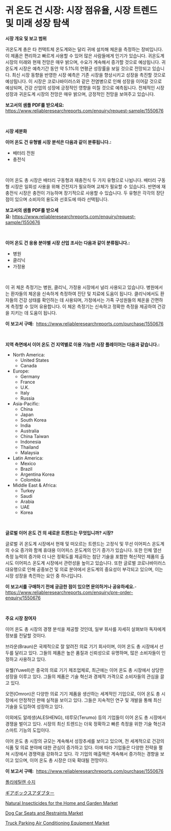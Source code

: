 <p><h1>귀 온도 건 시장: 시장 점유율, 시장 트렌드 및 미래 성장 탐색</h1></p><p><strong>시장 개요 및 보고 범위</strong></p>
<p><p>귀온도계 총은 타 컨택트체 온도계와는 달리 귀에 설치해 체온을 측정하는 장비입니다. 이 제품은 편리하고 빠르게 사용할 수 있어 많은 사람들에게 인기가 있습니다. 귀온도계 시장의 미래와 현재 전망은 매우 밝으며, 수요가 계속해서 증가할 것으로 예상됩니다. 귀온도계 시장은 예측기간 동안 약 5.1%의 연평균 성장률을 보일 것으로 전망되고 있습니다. 최신 시장 동향을 반영한 시장 예측은 기존 시장을 향상시키고 성장을 촉진할 것으로 예상됩니다. 이 시장은 코로나바이러스와 같은 전염병으로 인해 성장을 이어갈 것으로 예상되며, 건강 산업의 성장에 긍정적인 영향을 미칠 것으로 예측됩니다. 전체적인 시장 성장과 귀온도계 시장의 전망은 매우 밝으며, 긍정적인 전망을 보여주고 있습니다.</p></p>
<p><strong>보고서의 샘플 PDF를 받으세요:</strong> <a href="https://www.reliableresearchreports.com/enquiry/request-sample/1550676">https://www.reliableresearchreports.com/enquiry/request-sample/1550676</a></p>
<p>&nbsp;</p>
<p><strong>시장 세분화</strong></p>
<p><strong>이어 온도 건 유형별 시장 분석은 다음과 같이 분류됩니다.:</strong></p>
<p><ul><li>배터리 전원</li><li>충전식</li></ul></p>
<p>&nbsp;</p>
<p><p>이어 온도 총 시장은 배터리 구동형과 재충전식 두 가지 유형으로 나뉩니다. 배터리 구동형 시장은 일회성 사용을 위해 건전지가 필요하며 교체가 필요할 수 있습니다. 반면에 재충전식 시장은 충전이 가능하며 장기적으로 사용할 수 있습니다. 두 유형은 각각의 장단점이 있으며 소비자의 용도와 선호도에 따라 선택됩니다.</p></p>
<p><strong>보고서의 샘플 PDF를 받으세요:</strong>&nbsp;<a href="https://www.reliableresearchreports.com/enquiry/request-sample/1550676">https://www.reliableresearchreports.com/enquiry/request-sample/1550676</a></p>
<p>&nbsp;</p>
<p><strong> 이어 온도 건 응용 분야별 시장 산업 조사는 다음과 같이 분류됩니다.:</strong></p>
<p><ul><li>병원</li><li>클리닉</li><li>가정용</li></ul></p>
<p>&nbsp;</p>
<p><p>이 귀 체온 측정기는 병원, 클리닉, 가정용 시장에서 널리 사용되고 있습니다. 병원에서는 환자들의 체온을 신속하게 측정하여 진단 및 치료에 도움이 됩니다. 클리닉에서도 환자들의 건강 상태를 확인하는 데 사용되며, 가정에서는 가족 구성원들의 체온을 간편하게 측정할 수 있어 유용합니다. 이 체온 측정기는 신속하고 정확한 측정을 제공하여 건강을 지키는 데 도움이 됩니다.</p></p>
<p><strong>이 보고서 구매:</strong>&nbsp; <a href="https://www.reliableresearchreports.com/purchase/1550676">https://www.reliableresearchreports.com/purchase/1550676</a></p>
<p>&nbsp;</p>
<p><strong>지역 측면에서 이어 온도 건 지역별로 이용 가능한 시장 플레이어는 다음과 같습니다.:</strong></p>
<p><ul>
    <li>
        North America:
        <ul>
            <li>United States</li>
            <li>Canada</li>
        </ul>
    </li>
    <li>
        Europe:
        <ul>
            <li>Germany</li>
            <li>France</li>
            <li>U.K.</li>
            <li>Italy</li>
            <li>Russia</li>
        </ul>
    </li>
    <li>
        Asia-Pacific:
        <ul>
            <li>China</li>
            <li>Japan</li>
            <li>South Korea</li>
            <li>India</li>
            <li>Australia</li>
            <li>China Taiwan</li>
            <li>Indonesia</li>
            <li>Thailand</li>
            <li>Malaysia</li>
        </ul>
    </li>
    <li>
        Latin America:
        <ul>
            <li>Mexico</li>
            <li>Brazil</li>
            <li>Argentina Korea</li>
            <li>Colombia</li>
        </ul>
    </li>
    <li>
        Middle East & Africa:
        <ul>
            <li>Turkey</li>
            <li>Saudi</li>
            <li>Arabia</li>
            <li>UAE</li>
            <li>Korea</li>
        </ul>
    </li>
    </ul></p>
<p>&nbsp;</p>
<p><strong>글로벌 이어 온도 건 의 새로운 트렌드는 무엇입니까? 시장?</strong></p>
<p><p>글로벌 귀 온도계 시장에서 현재 및 떠오르는 트렌드는 고정식 및 무선 이어피스 온도계의 수요 증가와 함께 휴대용 이어피스 온도계의 인기 증가가 있습니다. 또한 인체 열선 측정 능력의 증가와 더 나은 정확도를 제공하는 첨단 기술을 포함한 혁신적인 제품의 출시도 이어피스 온도계 시장에서 관련성을 높이고 있습니다. 또한 글로벌 코로나바이러스 대유행으로 인해 공중보건 및 의료 분야에서 온도계의 중요성이 부각되고 있으며, 이는 시장 성장을 촉진하는 요인 중 하나입니다.</p></p>
<p><strong>이 보고서를 구매하기 전에 궁금한 점이 있으면 문의하거나 공유하세요.</strong>- <a href="https://www.reliableresearchreports.com/enquiry/pre-order-enquiry/1550676">https://www.reliableresearchreports.com/enquiry/pre-order-enquiry/1550676</a></p>
<p>&nbsp;</p>
<p><strong>주요 시장 참여자</strong></p>
<p><p>이어 온도 총 시장의 경쟁 분석을 제공할 것인데, 일부 회사를 자세히 살펴보아 독자에게 정보를 전달할 것이다.</p><p>브라운(Braun)은 국제적으로 잘 알려진 의료 기기 회사이며, 이어 온도 총 시장에서 선두를 달리고 있다. 그들의 제품은 높은 품질과 신뢰성으로 유명하며, 많은 소비자들이 인정하고 사용하고 있다.</p><p>유웰(Yuwell)은 중국의 의료 기기 제조업체로, 최근에는 이어 온도 총 시장에서 상당한 성장을 이루고 있다. 그들의 제품은 기술 혁신과 경제적 가격으로 소비자들의 관심을 끌고 있다.</p><p>오먼(Omron)은 다양한 의료 기기 제품을 생산하는 세계적인 기업으로, 이어 온도 총 시장에서 안정적인 판매 실적을 보이고 있다. 그들은 지속적인 연구 및 개발을 통해 최신 기술을 도입하여 성장하고 있다.</p><p>이외에도 알레생(ALESHENG), 테루모(Terumo) 등의 기업들이 이어 온도 총 시장에서 경쟁을 벌이고 있다. 시장의 최신 트렌드는 더욱 정확하고 빠른 측정을 위한 기술 혁신과 스마트 기능의 도입이다.</p><p>이어 온도 총 시장의 규모는 계속해서 성장추세를 보이고 있으며, 전 세계적으로 건강의식품 및 의료 분야에 대한 관심이 증가하고 있다. 이에 따라 기업들은 다양한 전략을 펼쳐 시장에서 경쟁력을 강화하고 있다. 각 기업의 매출액은 계속해서 증가하는 경향을 보이고 있으며, 이어 온도 총 시장은 더욱 확대될 전망이다.</p></p>
<p><strong>이 보고서 구매:</strong>&nbsp;&nbsp;<a href="https://www.reliableresearchreports.com/purchase/1550676">https://www.reliableresearchreports.com/purchase/1550676</a></p>
<p><p><a href="https://github.com/Madalyell456456/Market-Research-Report-List-1/blob/main/41967386213.md">폴리에틸렌 수지</a></p><p><a href="https://github.com/ReyesKohler20231/Market-Research-Report-List-1/blob/main/60975407345.md">ギアボックスアダプター</a></p><p><a href="https://issuu.com/reportprime-2/docs/natural-insecticides-for-the-home-and-garden-marke">Natural Insecticides for the Home and Garden Market</a></p><p><a href="https://github.com/jhcraigie/Market-Research-Report-List-2/blob/main/dog-car-seats-and-restraints-market.md">Dog Car Seats and Restraints Market</a></p><p><a href="https://github.com/sonuprakash1/Market-Research-Report-List-2/blob/main/truck-parking-air-conditioning-equipment-market.md">Truck Parking Air Conditioning Equipment Market</a></p></p>
